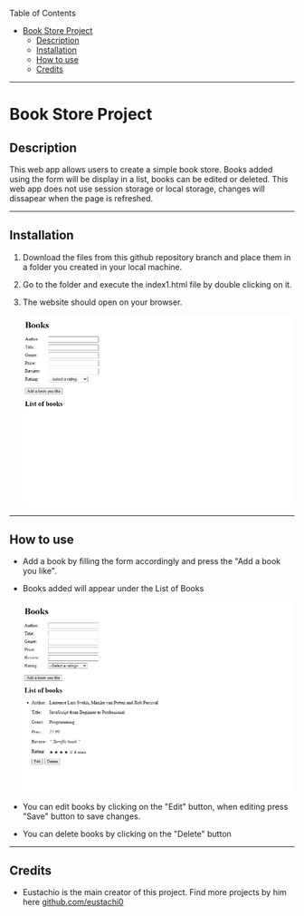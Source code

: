 Table of Contents
- [Book Store Project](#book-store-project)
  - [Description](#description)
  - [Installation](#installation)
  - [How to use](#how-to-use)
  - [Credits](#credits)

----

# Book Store Project


## Description
This web app allows users to create a simple book store. Books added using the form will be display in a list, books can be edited or deleted.
This web app does not use session storage or local storage, changes will dissapear when the page is refreshed.

----

## Installation
1. Download the files from this github repository branch and place them in a folder you created in your local machine.
2. Go to the folder and execute the index1.html file by double clicking on it.
3. The website should open on your browser.

    ![screenshot](bookStore/misc/bs-screenshot01.jpeg)
----

## How to use
- Add a book by filling the form accordingly and press the "Add a book you like".
- Books added will appear under the List of Books

    ![screenshot](https://github.com/eustachi0/finalCapstone/blob/bookStore/bookStore/misc/bs-screenshot03.jpeg)

- You can edit books by clicking on the "Edit" button, when editing press "Save" button to save changes.

- You can delete books by clicking on the "Delete" button

----

## Credits
 - Eustachio is the main creator of this project. Find more projects by him here [github.com/eustachi0](https://github.com/eustachi0)
